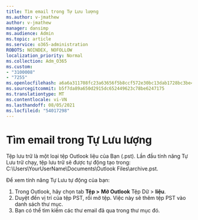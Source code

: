```yaml
---
title: Tìm email trong Tự Lưu lượng
ms.author: v-jmathew
author: v-jmathew
manager: dansimp
ms.audience: Admin
ms.topic: article
ms.service: o365-administration
ROBOTS: NOINDEX, NOFOLLOW
localization_priority: Normal
ms.collection: Adm_O365
ms.custom:
- "3100008"
- "7255"
ms.openlocfilehash: a6a6a311708fc23a63656f5b8ccf572e30bc13dab1728bc3be48ad36aeb35077
ms.sourcegitcommit: b5f7da89a650d2915dc652449623c78be6247175
ms.translationtype: MT
ms.contentlocale: vi-VN
ms.lasthandoff: 08/05/2021
ms.locfileid: "54017298"
---
```

# <a name="find-email-in-autoarchive"></a>Tìm email trong Tự Lưu lượng

Tệp lưu trữ là một loại tệp Outlook liệu của Bạn (.pst). Lần đầu tính năng Tự Lưu trữ chạy, tệp lưu trữ sẽ được tự động tạo trong: C:\Users\YourUserName\Documents\Outlook Files\archive.pst.

Để xem tính năng Tự Lưu tự động của bạn:

1. Trong Outlook, hãy chọn tab **Tệp >** **Mở Outlook** Tệp Dữ  >  **liệu**.
2. Duyệt đến vị trí của tệp PST, rồi mở tệp. Việc này sẽ thêm tệp PST vào danh sách thư mục.
3. Bạn có thể tìm kiếm các thư email đã qua trong thư mục đó.
